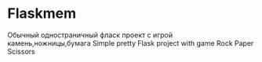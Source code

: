 # Flaskmem
Обычный одностраничный фласк проект с игрой камень,ножницы,бумага
Simple pretty Flask project with game Rock Paper Scissors
